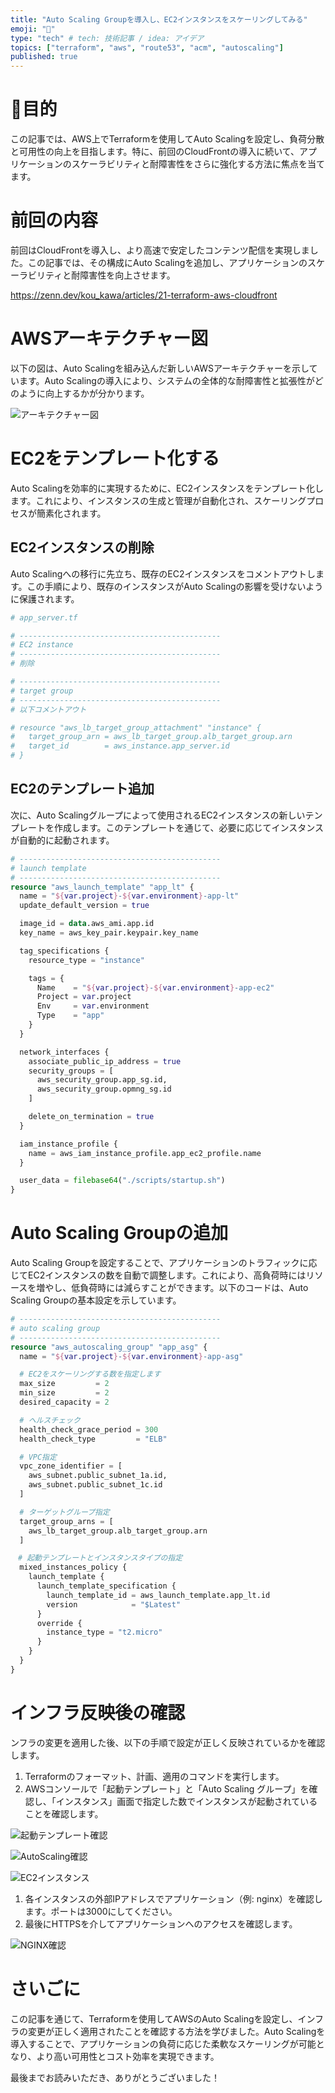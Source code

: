 ```yaml
---
title: "Auto Scaling Groupを導入し、EC2インスタンスをスケーリングしてみる"
emoji: "📜"
type: "tech" # tech: 技術記事 / idea: アイデア
topics: ["terraform", "aws", "route53", "acm", "autoscaling"]
published: true
---
```


# 🎯目的

この記事では、AWS上でTerraformを使用してAuto Scalingを設定し、負荷分散と可用性の向上を目指します。特に、前回のCloudFrontの導入に続いて、アプリケーションのスケーラビリティと耐障害性をさらに強化する方法に焦点を当てます。

# 前回の内容

前回はCloudFrontを導入し、より高速で安定したコンテンツ配信を実現しました。この記事では、その構成にAuto Scalingを追加し、アプリケーションのスケーラビリティと耐障害性を向上させます。

https://zenn.dev/kou_kawa/articles/21-terraform-aws-cloudfront

# AWSアーキテクチャー図

以下の図は、Auto Scalingを組み込んだ新しいAWSアーキテクチャーを示しています。Auto Scalingの導入により、システムの全体的な耐障害性と拡張性がどのように向上するかが分かります。

![アーキテクチャー図](https://storage.googleapis.com/zenn-user-upload/bd2feebd98c2-20240114.png)

# EC2をテンプレート化する

Auto Scalingを効率的に実現するために、EC2インスタンスをテンプレート化します。これにより、インスタンスの生成と管理が自動化され、スケーリングプロセスが簡素化されます。

## EC2インスタンスの削除

Auto Scalingへの移行に先立ち、既存のEC2インスタンスをコメントアウトします。この手順により、既存のインスタンスがAuto Scalingの影響を受けないように保護されます。

```tf
# app_server.tf

# ---------------------------------------------
# EC2 instance
# ---------------------------------------------
# 削除
```

```tf
# ---------------------------------------------
# target group
# ---------------------------------------------
# 以下コメントアウト

# resource "aws_lb_target_group_attachment" "instance" {
#   target_group_arn = aws_lb_target_group.alb_target_group.arn
#   target_id        = aws_instance.app_server.id
# }
```

## EC2のテンプレート追加

次に、Auto Scalingグループによって使用されるEC2インスタンスの新しいテンプレートを作成します。このテンプレートを通じて、必要に応じてインスタンスが自動的に起動されます。

```tf
# ---------------------------------------------
# launch template
# ---------------------------------------------
resource "aws_launch_template" "app_lt" {
  name = "${var.project}-${var.environment}-app-lt"
  update_default_version = true

  image_id = data.aws_ami.app.id
  key_name = aws_key_pair.keypair.key_name

  tag_specifications {
    resource_type = "instance"

    tags = {
      Name    = "${var.project}-${var.environment}-app-ec2"
      Project = var.project
      Env     = var.environment
      Type    = "app"
    }
  }

  network_interfaces {
    associate_public_ip_address = true
    security_groups = [
      aws_security_group.app_sg.id,
      aws_security_group.opmng_sg.id
    ]

    delete_on_termination = true
  }

  iam_instance_profile {
    name = aws_iam_instance_profile.app_ec2_profile.name
  }

  user_data = filebase64("./scripts/startup.sh")
}
```

# Auto Scaling Groupの追加

Auto Scaling Groupを設定することで、アプリケーションのトラフィックに応じてEC2インスタンスの数を自動で調整します。これにより、高負荷時にはリソースを増やし、低負荷時には減らすことができます。以下のコードは、Auto Scaling Groupの基本設定を示しています。

```tf
# ---------------------------------------------
# auto scaling group
# ---------------------------------------------
resource "aws_autoscaling_group" "app_asg" {
  name = "${var.project}-${var.environment}-app-asg"

  # EC2をスケーリングする数を指定します
  max_size         = 2
  min_size         = 2
  desired_capacity = 2

  # ヘルスチェック
  health_check_grace_period = 300
  health_check_type         = "ELB"

  # VPC指定
  vpc_zone_identifier = [
    aws_subnet.public_subnet_1a.id,
    aws_subnet.public_subnet_1c.id
  ]

  # ターゲットグループ指定
  target_group_arns = [
    aws_lb_target_group.alb_target_group.arn
  ]

　# 起動テンプレートとインスタンスタイプの指定
  mixed_instances_policy {
    launch_template {
      launch_template_specification {
        launch_template_id = aws_launch_template.app_lt.id
        version            = "$Latest"
      }
      override {
        instance_type = "t2.micro"
      }
    }
  }
}
```

# インフラ反映後の確認

ンフラの変更を適用した後、以下の手順で設定が正しく反映されているかを確認します。

1. Terraformのフォーマット、計画、適用のコマンドを実行します。
2. AWSコンソールで「起動テンプレート」と「Auto Scaling グループ」を確認し、「インスタンス」画面で指定した数でインスタンスが起動されていることを確認します。

![起動テンプレート確認](https://storage.googleapis.com/zenn-user-upload/07b2793ed3d3-20240115.png)

![AutoScaling確認](https://storage.googleapis.com/zenn-user-upload/8f96c0f5a773-20240115.png)

![EC2インスタンス](https://storage.googleapis.com/zenn-user-upload/9c6ce248e69c-20240127.png)

1. 各インスタンスの外部IPアドレスでアプリケーション（例: nginx）を確認します。ポートは3000にしてください。
2. 最後にHTTPSを介してアプリケーションへのアクセスを確認します。

![NGINX確認](https://storage.googleapis.com/zenn-user-upload/6d5d48ae24c9-20240127.png)

# さいごに

この記事を通じて、Terraformを使用してAWSのAuto Scalingを設定し、インフラの変更が正しく適用されたことを確認する方法を学びました。Auto Scalingを導入することで、アプリケーションの負荷に応じた柔軟なスケーリングが可能となり、より高い可用性とコスト効率を実現できます。

最後までお読みいただき、ありがとうございました！









